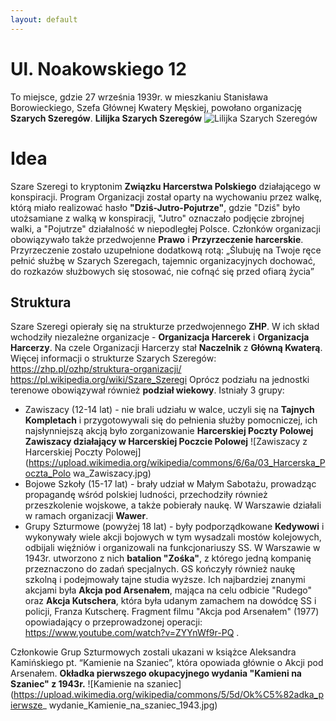 ```yaml
---
layout: default
---
```


# Ul. Noakowskiego 12
To miejsce, gdzie 27 września 1939r. w mieszkaniu Stanisława Borowieckiego, Szefa
Głównej Kwatery Męskiej, powołano organizację **Szarych Szeregów**.
**Lilijka Szarych Szeregów**
![Lilijka Szarych
Szeregów](https://upload.wikimedia.org/wikipedia/commons/b/be/Szare_Szeregi-lilijka.gif)
# Idea
Szare Szeregi to kryptonim **Związku Harcerstwa Polskiego** działającego w konspiracji.
Program Organizacji został oparty na wychowaniu przez walkę, którą miało realizować hasło
**"Dziś-Jutro-Pojutrze"**, gdzie "Dziś" było utożsamiane z walką w konspiracji, "Jutro"
oznaczało podjęcie zbrojnej walki, a "Pojutrze" działalność w niepodległej Polsce.
Członków organizacji obowiązywało także przedwojenne **Prawo** i **Przyrzeczenie
harcerskie**. Przyrzeczenie zostało uzupełnione dodatkową rotą:
„Ślubuję na Twoje ręce pełnić służbę w Szarych Szeregach, tajemnic organizacyjnych
dochować, do rozkazów służbowych się stosować, nie cofnąć się przed ofiarą życia”
## Struktura
Szare Szeregi opierały się na strukturze przedwojennego **ZHP**. W ich skład wchodziły
niezależne organizacje - **Organizacja Harcerek** i **Organizacja Harcerzy**.
Na czele Organizacji Harcerzy stał **Naczelnik** z **Główną Kwaterą**.
Więcej informacji o strukturze Szarych Szeregów:
https://zhp.pl/ozhp/struktura-organizacji/
https://pl.wikipedia.org/wiki/Szare_Szeregi
Oprócz podziału na jednostki terenowe obowiązywał również **podział wiekowy**. Istniały 3
grupy:
- Zawiszacy (12-14 lat) - nie brali udziału w walce, uczyli się na **Tajnych Kompletach** i
przygotowywali się do pełnienia służby pomocniczej, ich najsłynniejszą akcją było
zorganizowanie **Harcerskiej Poczty Polowej**
**Zawiszacy działający w Harcerskiej Poczcie Polowej**
![Zawiszacy z Harcerskiej Poczty
Polowej](https://upload.wikimedia.org/wikipedia/commons/6/6a/03_Harcerska_Poczta_Polo
wa_Zawiszacy.jpg)
- Bojowe Szkoły (15-17 lat) - brały udział w Małym Sabotażu, prowadząc propagandę wśród
polskiej ludności, przechodziły również przeszkolenie wojskowe, a także pobierały naukę. W
Warszawie działali w ramach organizacji **Wawer**.
- Grupy Szturmowe (powyżej 18 lat) - były podporządkowane **Kedywowi** i wykonywały
wiele akcji bojowych w tym wysadzali mostów kolejowych, odbijali więźniów i organizowali
na funkcjonariuszy SS. W Warszawie w 1943r. utworzono z nich **batalion "Zośka"**, z
którego jedną kompanię przeznaczono do zadań specjalnych. GS kończyły również naukę
szkolną i podejmowały tajne studia wyższe. Ich najbardziej znanymi akcjami była **Akcja
pod Arsenałem**, mająca na celu odbicie "Rudego" oraz **Akcja Kutschera**, która była
udanym zamachem na dowódcę SS i policji, Franza Kutscherę.
Fragment filmu "Akcja pod Arsenałem" (1977) opowiadający o przeprowadzonej operacji:
https://www.youtube.com/watch?v=ZYYnWf9r-PQ
.

Członkowie Grup Szturmowych zostali ukazani w książce Aleksandra Kamińskiego pt.
“Kamienie na Szaniec”, która opowiada głównie o Akcji pod Arsenałem.
**Okładka pierwszego okupacyjnego wydania "Kamieni na Szaniec" z 1943r.**
![Kamienie na
szaniec](https://upload.wikimedia.org/wikipedia/commons/5/5d/Ok%C5%82adka_pierwsze_
wydanie_Kamienie_na_szaniec_1943.jpg)
